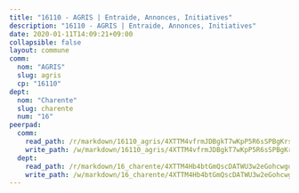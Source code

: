 ```yaml
---
title: "16110 - AGRIS | Entraide, Annonces, Initiatives"
description: "16110 - AGRIS | Entraide, Annonces, Initiatives"
date: 2020-01-11T14:09:21+09:00
collapsible: false
layout: commune
comm:
  nom: "AGRIS"
  slug: agris
  cp: "16110"
dept:
  nom: "Charente"
  slug: charente
  num: "16"
peerpad:
  comm:
    read_path: /r/markdown/16110_agris/4XTTM4vfrmJDBgkT7wKpP5R6sSPBgKrsqRLpGc5tAwSn2eJXr
    write_path: /w/markdown/16110_agris/4XTTM4vfrmJDBgkT7wKpP5R6sSPBgKrsqRLpGc5tAwSn2eJXr-K3TgV86oHzai2p92CjFmdEHVWgP5gc6KWq8RnQKvpaDL6SNb5Cw5NEJP21MDCpHLHs2auF6NypqVjV2iTkvmvQdM97JFdvzdy4DP8gRxQ4GsCrKvey5YcFuDthcrQWzJ3mKzErSt
  dept:
    read_path: /r/markdown/16_charente/4XTTM4Hb4btGmQscDATWU3w2eGohcwgqasCDtGWVahJnAEsq8
    write_path: /w/markdown/16_charente/4XTTM4Hb4btGmQscDATWU3w2eGohcwgqasCDtGWVahJnAEsq8-K3TgU9zhAjxEMbYrSr9VB24idAgS7xBryN3TjEsJmsrToRfRc8PWUu9zDXmtMXWLR7TNqZhAPJFsnJ4QbuWpLJvHpyW2q8LZxtsaakTfiMdj4HFsc11ZXzpn4aT8zYKZzSLwV1CA
---
```



